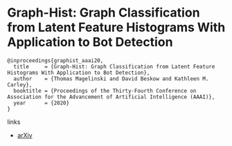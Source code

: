 # Graph-Hist: Graph Classification from Latent Feature Histograms With Application to Bot Detection

```
@inproceedings{graphist_aaai20,
  title     = {Graph-Hist: Graph Classification from Latent Feature Histograms With Application to Bot Detection},
  author    = {Thomas Magelinski and David Beskow and Kathleen M. Carley},
  booktitle = {Proceedings of the Thirty-Fourth Conference on Association for the Advancement of Artificial Intelligence (AAAI)},
  year      = {2020}
}
```

links
- [arXiv](https://arxiv.org/abs/1910.01180)
